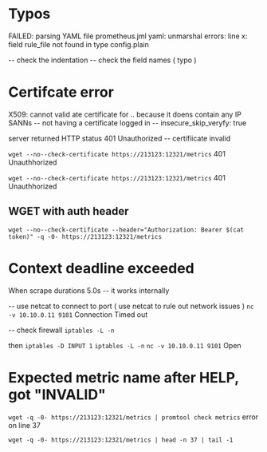 # Typos

FAILED: parsing YAML file prometheus.jml yaml: unmarshal errors:
line x: field rule_file not found in type config.plain

-- check the indentation
-- check the field names ( typo )

# Certifcate error

X509: cannot valid ate certificate for .. because it doens contain any IP SANNs
-- not having a certificate logged in
-- insecure_skip_veryfy: true

server returned HTTP status 401 Unauthorized
-- certifiicate invalid

`wget --no--check-certificate https://213123:12321/metrics`
401 Unauthhorized

`wget --no--check-certificate https://213123:12321/metrics`
401 Unauthhorized

## WGET with auth header

`wget --no--check-certificate --header="Authorization: Bearer $(cat token)" -q -0- https://213123:12321/metrics`

# Context deadline exceeded

When scrape durations 5.0s
-- it works internally

-- use netcat to connect to port ( use netcat to rule out network issues )
`nc -v 10.10.0.11 9101`
Connection Timed out

-- check firewall
`iptables -L -n`

then
`iptables -D INPUT 1`
`iptables -L -n`
`nc -v 10.10.0.11 9101`
Open

# Expected metric name after HELP, got "INVALID"

`wget -q -0- https://213123:12321/metrics | promtool check metrics`
error on line 37

`wget -q -0- https://213123:12321/metrics | head -n 37 | tail -1 `
